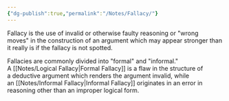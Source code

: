 ```yaml
---
{"dg-publish":true,"permalink":"/Notes/Fallacy/"}
---
```


Fallacy is the use of invalid or otherwise faulty reasoning or "wrong moves" in the construction of an argument which may appear stronger than it really is if the fallacy is not spotted.

Fallacies are commonly divided into "formal" and "informal." A [[Notes/Logical Fallacy\|Formal Fallacy]] is a flaw in the structure of a deductive argument which renders the argument invalid, while an [[Notes/Informal Fallacy\|Informal Fallacy]] originates in an error in reasoning other than an improper logical form.

